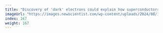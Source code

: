 ```yaml
---
title: "Discovery of 'dark' electrons could explain how superconductors work"
imageUrl: "https://images.newscientist.com/wp-content/uploads/2024/08/16155449/SEI_217584145.jpg?width=788"
index: 167
weight: 167
---
```

